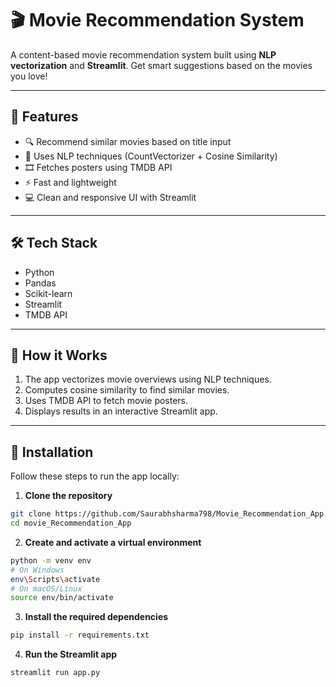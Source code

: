 # 🎬 Movie Recommendation System

A content-based movie recommendation system built using **NLP vectorization** and **Streamlit**. Get smart suggestions based on the movies you love!

---

## 📌 Features

- 🔍 Recommend similar movies based on title input  
- 🧠 Uses NLP techniques (CountVectorizer + Cosine Similarity)  
- 🎞️ Fetches posters using TMDB API  
- ⚡ Fast and lightweight  
- 💻 Clean and responsive UI with Streamlit  

---

## 🛠️ Tech Stack

- Python  
- Pandas  
- Scikit-learn  
- Streamlit  
- TMDB API  

---

## 🚀 How it Works

1. The app vectorizes movie overviews using NLP techniques.
2. Computes cosine similarity to find similar movies.
3. Uses TMDB API to fetch movie posters.
4. Displays results in an interactive Streamlit app.

---

## 🧪 Installation


Follow these steps to run the app locally:

1. **Clone the repository**

```bash
git clone https://github.com/Saurabhsharma798/Movie_Recommendation_App.git
cd movie_Recommendation_App
```

2. **Create and activate a virtual environment**

```bash
python -m venv env
# On Windows
env\Scripts\activate
# On macOS/Linux
source env/bin/activate
```

3. **Install the required dependencies**

```bash
pip install -r requirements.txt
```

4. **Run the Streamlit app**

```bash
streamlit run app.py
```